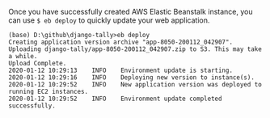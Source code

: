 ﻿

Once you have successfully created AWS Elastic Beanstalk instance, you can use `$ eb deploy` to quickly update your web application. 
```
(base) D:\github\django-tally>eb deploy
Creating application version archive "app-8050-200112_042907".
Uploading django-tally/app-8050-200112_042907.zip to S3. This may take a while.
Upload Complete.
2020-01-12 10:29:13    INFO    Environment update is starting.
2020-01-12 10:29:16    INFO    Deploying new version to instance(s).
2020-01-12 10:29:52    INFO    New application version was deployed to running EC2 instances.
2020-01-12 10:29:52    INFO    Environment update completed successfully.
```

